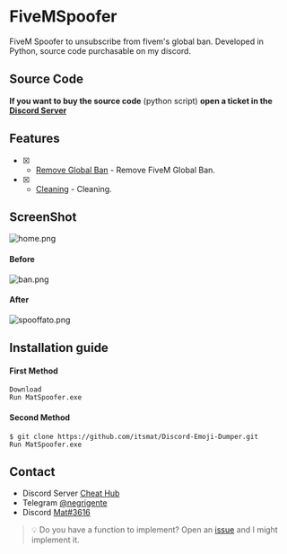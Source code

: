# FiveMSpoofer
FiveM Spoofer to unsubscribe from fivem's global ban. Developed in Python, source code purchasable on my discord.

## Source Code
**If you want to buy the source code** (python script) **open a ticket in the [Discord Server](https://discord.gg/CzynytAxfh)**


## Features
- [x] - [Remove Global Ban](https://github.com/itsmat/FiveMSpoofer) - Remove FiveM Global Ban.
- [x] - [Cleaning](https://github.com/itsmat/FiveMSpoofer) - Cleaning.

## ScreenShot
![home.png](https://cdn.discordapp.com/attachments/1052634072381411419/1063854541826703511/image.png)
#### Before
![ban.png](https://cdn.discordapp.com/attachments/1063770697140285441/1064169590298513458/banfivem.png)
#### After
![spooffato.png](https://cdn.discordapp.com/attachments/1063770697140285441/1064169942758461470/image.png)

## Installation guide

#### First Method
```
Download
Run MatSpoofer.exe
```

#### Second Method
```
$ git clone https://github.com/itsmat/Discord-Emoji-Dumper.git
Run MatSpoofer.exe
```

## Contact
- Discord Server [Cheat Hub](https://discord.gg/CzynytAxfh)
- Telegram [@negrigente](https://t.me/negrigente)
- Discord [Mat#3616](https://github.com/itsmat)

> 💡 Do you have a function to implement? Open an [issue](https://github.com/itsmat/FiveMSpoofer/issues/new) and I might implement it.
